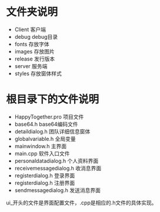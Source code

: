 # 文件夹说明
- Client 客户端
- debug debug目录
- fonts 存放字体
- images 存放图片
- release 发行版本
- server 服务端
- styles 存放窗体样式

# 根目录下的文件说明
- HappyTogether.pro 项目文件
- base64.h base64编码文件
- detaildialog.h 团队详细信息窗体
- globalvariable.h 全局变量
- mainwindow.h 主界面
- main.cpp 软件入口文件
- personaldatadialog.h 个人资料界面
- receivemessagedialog.h 收消息界面
- registerdialog.h 登录界面
- registerdialog.h 注册界面
- sendmessagedialog.h 发送消息界面

ui_开头的文件是界面配置文件，.cpp是相应的.h文件的具体实现。



